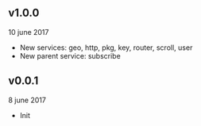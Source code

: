 ## v1.0.0
10 june 2017

* New services: geo, http, pkg, key, router, scroll, user
* New parent service: subscribe

## v0.0.1
8 june 2017

* Init